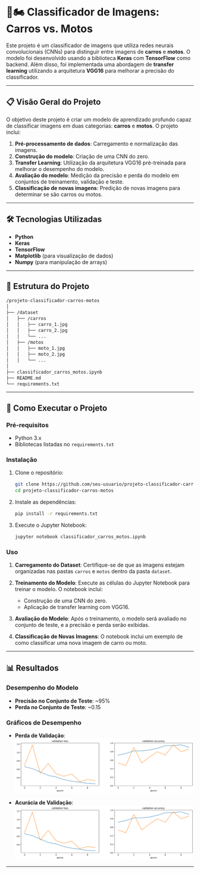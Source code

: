 # 🚗🏍️ Classificador de Imagens: Carros vs. Motos

Este projeto é um classificador de imagens que utiliza redes neurais convolucionais (CNNs) para distinguir entre imagens de **carros** e **motos**. O modelo foi desenvolvido usando a biblioteca **Keras** com **TensorFlow** como backend. Além disso, foi implementada uma abordagem de **transfer learning** utilizando a arquitetura **VGG16** para melhorar a precisão do classificador.

---

## 📋 Visão Geral do Projeto

O objetivo deste projeto é criar um modelo de aprendizado profundo capaz de classificar imagens em duas categorias: **carros** e **motos**. O projeto inclui:

1. **Pré-processamento de dados**: Carregamento e normalização das imagens.
2. **Construção do modelo**: Criação de uma CNN do zero.
3. **Transfer Learning**: Utilização da arquitetura VGG16 pré-treinada para melhorar o desempenho do modelo.
4. **Avaliação do modelo**: Medição da precisão e perda do modelo em conjuntos de treinamento, validação e teste.
5. **Classificação de novas imagens**: Predição de novas imagens para determinar se são carros ou motos.

---

## 🛠️ Tecnologias Utilizadas

- **Python**
- **Keras**
- **TensorFlow**
- **Matplotlib** (para visualização de dados)
- **Numpy** (para manipulação de arrays)

---

## 📂 Estrutura do Projeto

```
/projeto-classificador-carros-motos
│
├── /dataset
│   ├── /carros
│   │   ├── carro_1.jpg
│   │   ├── carro_2.jpg
│   │   └── ...
│   ├── /motos
│   │   ├── moto_1.jpg
│   │   ├── moto_2.jpg
│   │   └── ...
│
├── classificador_carros_motos.ipynb
├── README.md
└── requirements.txt
```

---

## 🚀 Como Executar o Projeto

### Pré-requisitos

- Python 3.x
- Bibliotecas listadas no `requirements.txt`

### Instalação

1. Clone o repositório:

   ```bash
   git clone https://github.com/seu-usuario/projeto-classificador-carros-motos.git
   cd projeto-classificador-carros-motos
   ```

2. Instale as dependências:

   ```bash
   pip install -r requirements.txt
   ```

3. Execute o Jupyter Notebook:

   ```bash
   jupyter notebook classificador_carros_motos.ipynb
   ```

### Uso

1. **Carregamento do Dataset**: Certifique-se de que as imagens estejam organizadas nas pastas `carros` e `motos` dentro da pasta `dataset`.

2. **Treinamento do Modelo**: Execute as células do Jupyter Notebook para treinar o modelo. O notebook inclui:
   - Construção de uma CNN do zero.
   - Aplicação de transfer learning com VGG16.

3. **Avaliação do Modelo**: Após o treinamento, o modelo será avaliado no conjunto de teste, e a precisão e perda serão exibidas.

4. **Classificação de Novas Imagens**: O notebook inclui um exemplo de como classificar uma nova imagem de carro ou moto.

---

## 📊 Resultados

### Desempenho do Modelo
- **Precisão no Conjunto de Teste**: ~95%
- **Perda no Conjunto de Teste**: ~0.15

### Gráficos de Desempenho
- **Perda de Validação**:
  ![Validation Loss](vd_loss.png)

- **Acurácia de Validação**:
  ![Validation Accuracy](vd_acc.png)

---
